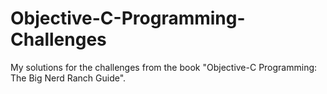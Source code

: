 # Objective-C-Programming-Challenges
My solutions for the challenges from the book "Objective-C Programming: The Big Nerd Ranch Guide".
